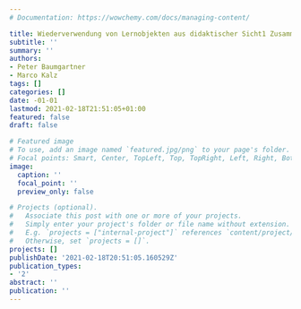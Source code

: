 ```yaml
---
# Documentation: https://wowchemy.com/docs/managing-content/

title: Wiederverwendung von Lernobjekten aus didaktischer Sicht1 Zusammenfassung
subtitle: ''
summary: ''
authors:
- Peter Baumgartner
- Marco Kalz
tags: []
categories: []
date: -01-01
lastmod: 2021-02-18T21:51:05+01:00
featured: false
draft: false

# Featured image
# To use, add an image named `featured.jpg/png` to your page's folder.
# Focal points: Smart, Center, TopLeft, Top, TopRight, Left, Right, BottomLeft, Bottom, BottomRight.
image:
  caption: ''
  focal_point: ''
  preview_only: false

# Projects (optional).
#   Associate this post with one or more of your projects.
#   Simply enter your project's folder or file name without extension.
#   E.g. `projects = ["internal-project"]` references `content/project/deep-learning/index.md`.
#   Otherwise, set `projects = []`.
projects: []
publishDate: '2021-02-18T20:51:05.160529Z'
publication_types:
- '2'
abstract: ''
publication: ''
---
```

